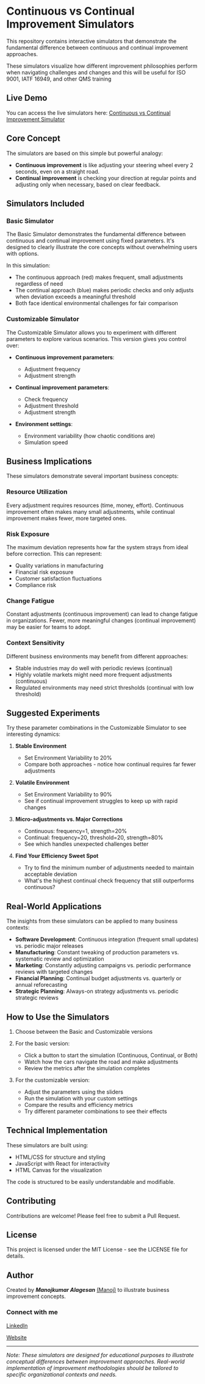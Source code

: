 # Continuous vs Continual Improvement Simulators

This repository contains interactive simulators that demonstrate the fundamental difference between continuous and continual improvement approaches. 

These simulators visualize how different improvement philosophies perform when navigating challenges and changes and this will be useful for ISO 9001, IATF 16949, and other QMS training

## Live Demo

You can access the live simulators here: [Continuous vs Continual Improvement Simulator](https://manojkumar-alagesan.github.io/Continuous-vs-Continual-Improvement-Simulator/)

## Core Concept

The simulators are based on this simple but powerful analogy:

- **Continuous improvement** is like adjusting your steering wheel every 2 seconds, even on a straight road.
- **Continual improvement** is checking your direction at regular points and adjusting only when necessary, based on clear feedback.

## Simulators Included

### Basic Simulator

The Basic Simulator demonstrates the fundamental difference between continuous and continual improvement using fixed parameters. It's designed to clearly illustrate the core concepts without overwhelming users with options.

In this simulation:
- The continuous approach (red) makes frequent, small adjustments regardless of need
- The continual approach (blue) makes periodic checks and only adjusts when deviation exceeds a meaningful threshold
- Both face identical environmental challenges for fair comparison

### Customizable Simulator

The Customizable Simulator allows you to experiment with different parameters to explore various scenarios. This version gives you control over:

- **Continuous improvement parameters**:
  - Adjustment frequency
  - Adjustment strength

- **Continual improvement parameters**:
  - Check frequency
  - Adjustment threshold
  - Adjustment strength

- **Environment settings**:
  - Environment variability (how chaotic conditions are)
  - Simulation speed

## Business Implications

These simulators demonstrate several important business concepts:

### Resource Utilization
Every adjustment requires resources (time, money, effort). Continuous improvement often makes many small adjustments, while continual improvement makes fewer, more targeted ones.

### Risk Exposure
The maximum deviation represents how far the system strays from ideal before correction. This can represent:
- Quality variations in manufacturing
- Financial risk exposure
- Customer satisfaction fluctuations
- Compliance risk

### Change Fatigue
Constant adjustments (continuous improvement) can lead to change fatigue in organizations. Fewer, more meaningful changes (continual improvement) may be easier for teams to adopt.

### Context Sensitivity
Different business environments may benefit from different approaches:
- Stable industries may do well with periodic reviews (continual)
- Highly volatile markets might need more frequent adjustments (continuous)
- Regulated environments may need strict thresholds (continual with low threshold)

## Suggested Experiments

Try these parameter combinations in the Customizable Simulator to see interesting dynamics:

1. **Stable Environment**
   - Set Environment Variability to 20%
   - Compare both approaches - notice how continual requires far fewer adjustments

2. **Volatile Environment**
   - Set Environment Variability to 90%
   - See if continual improvement struggles to keep up with rapid changes

3. **Micro-adjustments vs. Major Corrections**
   - Continuous: frequency=1, strength=20%
   - Continual: frequency=20, threshold=20, strength=80%
   - See which handles unexpected challenges better

4. **Find Your Efficiency Sweet Spot**
   - Try to find the minimum number of adjustments needed to maintain acceptable deviation
   - What's the highest continual check frequency that still outperforms continuous?

## Real-World Applications

The insights from these simulators can be applied to many business contexts:

- **Software Development**: Continuous integration (frequent small updates) vs. periodic major releases
- **Manufacturing**: Constant tweaking of production parameters vs. systematic review and optimization
- **Marketing**: Constantly adjusting campaigns vs. periodic performance reviews with targeted changes
- **Financial Planning**: Continual budget adjustments vs. quarterly or annual reforecasting
- **Strategic Planning**: Always-on strategy adjustments vs. periodic strategic reviews

## How to Use the Simulators

1. Choose between the Basic and Customizable versions
2. For the basic version:
   - Click a button to start the simulation (Continuous, Continual, or Both)
   - Watch how the cars navigate the road and make adjustments
   - Review the metrics after the simulation completes

3. For the customizable version:
   - Adjust the parameters using the sliders
   - Run the simulation with your custom settings
   - Compare the results and efficiency metrics
   - Try different parameter combinations to see their effects

## Technical Implementation

These simulators are built using:
- HTML/CSS for structure and styling
- JavaScript with React for interactivity
- HTML Canvas for the visualization

The code is structured to be easily understandable and modifiable.

## Contributing

Contributions are welcome! Please feel free to submit a Pull Request.

## License

This project is licensed under the MIT License - see the LICENSE file for details.

## Author

Created by **_Manojkumar Alagesan_** [(Manoj)](https://manojalagesan.com) to illustrate business improvement concepts.

### Connect with me

[LinkedIn](https://www.linkedin.com/in/manojalagesan/)

[Website](https://manojalagesan.com)

---

*Note: These simulators are designed for educational purposes to illustrate conceptual differences between improvement approaches. Real-world implementation of improvement methodologies should be tailored to specific organizational contexts and needs.*
